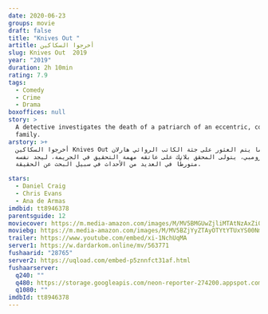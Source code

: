 ```yaml
---
date: 2020-06-23
groups: movie
draft: false
title: "Knives Out "
artitle: أخرجوا السكاكين
slug: Knives Out  2019
year: "2019"
duration: 2h 10min
rating: 7.9
tags:
  - Comedy
  - Crime
  - Drama
boxoffices: null
story: >
  A detective investigates the death of a patriarch of an eccentric, combative
  family.
arstory: >+
  أخرجوا السكاكين Knives Out عندما يتم العثور على جثة الكاتب الروائي هارلان
  ثرومبي، يتولى المحقق بلانك على عاتقه مهمة التحقيق في الجريمة، ليجد نفسه
  متورطًا في العديد من الأحداث في سبيل البحث عن الحقيقة.

stars:
  - Daniel Craig
  - Chris Evans
  - Ana de Armas
imdbid: tt8946378
parentsguide: 12
moviecover: https://m.media-amazon.com/images/M/MV5BMGUwZjliMTAtNzAxZi00MWNiLWE2NzgtZGUxMGQxZjhhNDRiXkEyXkFqcGdeQXVyNjU1NzU3MzE@._V1_SY1000_SX675_AL_.jpg
moviebg: https://m.media-amazon.com/images/M/MV5BZjYyZTAyOTYtYTUxYS00NmZhLWFjZTUtYTA0OThiNjk1NTA0XkEyXkFqcGdeQXVyODk4OTc3MTY@._V1_SY1000_SX1500_AL_.jpg
trailer: https://www.youtube.com/embed/xi-1NchUqMA
server1: https://w.dardarkom.online/mv/563771
fushaarid: "28765"
server2: https://uqload.com/embed-p5znnfct31af.html
fushaarserver:
  q240: ""
  q480: https://storage.googleapis.com/neon-reporter-274200.appspot.com/fushaar/media/28765/28765-480p.mp4
  q1080: ""
imdbId: tt8946378
---
```

